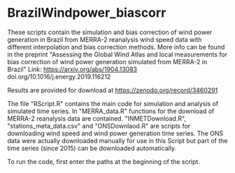 # BrazilWindpower_biascorr

These scripts contain the simulation and bias correction of wind power generation in Brazil from MERRA-2 reanalysis wind speed data with different interpolation and bias correction methods.
More info can be found in the preprint "Assessing the Global Wind Atlas and local measurements for bias correction of wind power generation simulated from MERRA-2 in Brazil"
Link: https://arxiv.org/abs/1904.13083
doi.org/10.1016/j.energy.2019.116212

Results are provided for download at https://zenodo.org/record/3460291

The file "RScript.R" contains the main code for simulation and analysis of simulated time series.
In "MERRA_data.R" functions for the download of MERRA-2 reanalysis data are contained.
"INMETDownload.R", "stations_meta_data.csv" and "ONSDownlaod.R" are scripts for downloading wind speed and wind power generation time series.
The ONS data were actually downloaded manually for use in this Script but part of the time series (since 2015) can be downloaded automatically.

To run the code, first enter the paths at the beginning of the script.
